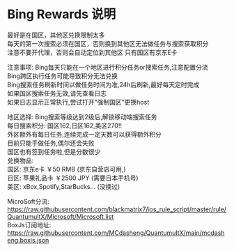 # Bing Rewards 说明  
最好是在国区，其他区兑换限制太多  
每天的第一次搜索必须在国区，否则换到其他区无法做任务与搜索获取积分  
注意不要开代理，否则会自动定位到其他区
只有国区有京东E卡

注意事项:
  Bing每天只能在一个地区进行积分任务or搜索任务,注意配置分流  
  Bing跨区执行任务可能导致积分无法兑换  
  Bing搜索任务刷新时间以做任务时间为准,24h后刷新,最好每天定时完成  
  如果国区搜索任务无效,请先查看日志  
    如果日志显示正常执行,尝试打开"强制国区"更换host  
    
地区选择:
  Bing搜索等级达到2级后,解锁移动端搜索任务  
    每日搜索积分: 国区162,日区162,美区270!!  
  外区额外有每日任务,连续完成一定天数可以获得额外积分  
    目前只能手做任务,偶尔还会失败  
  国区也有签到任务啦,但是分数很少  
兑换物品:  
    国区: 京东e卡 ￥50 RMB               (京东自营店可用,)  
    日区: 苹果礼品卡 ￥2500 JPY          (需要日本手机号)  
    美区: xBox,Spotify,StarBucks...     (没换过)  
    
MicroSoft分流:  
    https://raw.githubusercontent.com/blackmatrix7/ios_rule_script/master/rule/QuantumultX/Microsoft/Microsoft.list  
BoxJs订阅地址:  
    https://raw.githubusercontent.com/MCdasheng/QuantumultX/main/mcdasheng.boxjs.json  
